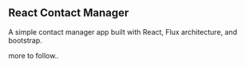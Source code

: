 ## React Contact Manager 

A simple contact manager app built with React, Flux architecture, and bootstrap. 

more to follow..